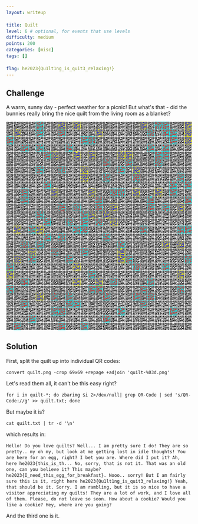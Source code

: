 ```yaml
---
layout: writeup

title: Quilt
level: 6 # optional, for events that use levels
difficulty: medium
points: 200
categories: [misc]
tags: []

flag: he2023{Qu1lt1ng_is_quit3_relaxing!}
---
```


## Challenge

A warm, sunny day - perfect weather for a picnic! But what's that - did the bunnies really bring the nice quilt from the living room as a blanket?

![](writeupfiles/quilt.png)

## Solution

First, split the quilt up into individual QR codes:

```console
convert quilt.png -crop 69x69 +repage +adjoin 'quilt-%03d.png'
```

Let's read them all, it can't be this easy right?

```console
for i in quilt-*; do zbarimg $i 2>/dev/null| grep QR-Code | sed 's/QR-Code://g' >> quilt.txt; done
```

But maybe it is?

```console
cat quilt.txt | tr -d '\n'
```

which results in:

```
Hello! Do you love quilts? Well... I am pretty sure I do! They are so pretty.. my oh my, but look at me getting lost in idle thoughts! You are here for an egg, right? I bet you are. Where did I put it? Ah, here he2023{this_is_th... No, sorry, that is not it. That was an old one, can you believe it? This maybe? he2023{I_need_this_egg_for_breakfast}. Nooo.. sorry! But I am fairly sure this is it, right here he2023{Qu1lt1ng_is_quit3_relaxing!} Yeah, that should be it. Sorry. I am rambling, but it is so nice to have a visitor appreciating my quilts! They are a lot of work, and I love all of them. Please, do not leave so soon. How about a cookie? Would you like a cookie? Hey, where are you going?
```

And the third one is it.
